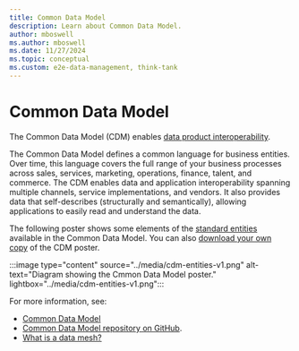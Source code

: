 ```yaml
---
title: Common Data Model 
description: Learn about Common Data Model.
author: mboswell
ms.author: mboswell
ms.date: 11/27/2024
ms.topic: conceptual
ms.custom: e2e-data-management, think-tank
---
```


# Common Data Model

The Common Data Model (CDM) enables [data product interoperability](what-is-data-product.md#data-product-characteristics).

The Common Data Model defines a common language for business entities. Over time, this language covers the full range of your business processes across sales, services, marketing, operations, finance, talent, and commerce. The CDM enables data and application interoperability spanning multiple channels, service implementations, and vendors. It also provides data that self-describes (structurally and semantically), allowing applications to easily read and understand the data.

The following poster shows some elements of the [standard entities](https://github.com/microsoft/CDM/tree/master/schemaDocuments/core/applicationCommon) available in the Common Data Model. You can also [download your own copy](https://aka.ms/cdmposter) of the CDM poster.

:::image type="content" source="../media/cdm-entities-v1.png" alt-text="Diagram showing the Cmmon Data Model poster." lightbox="../media/cdm-entities-v1.png":::

For more information, see:

- [Common Data Model](/common-data-model/)
- [Common Data Model repository on GitHub](https://aka.ms/cdmrepo).
- [What is a data mesh?](what-is-data-mesh.md)
